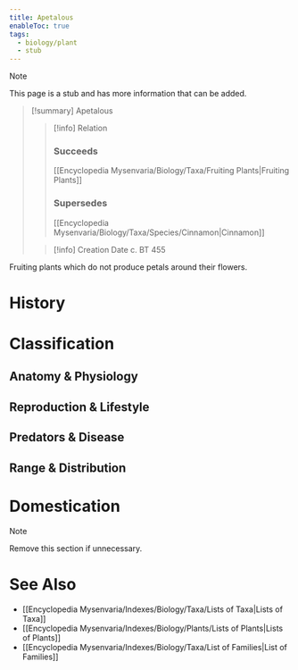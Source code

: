 ```yaml
---
title: Apetalous
enableToc: true
tags:
  - biology/plant
  - stub
---
```


> [!note]
> This page is a stub and has more information that can be added.

> [!summary] Apetalous
> > [!info] Relation
> > ### Succeeds
> > [[Encyclopedia Mysenvaria/Biology/Taxa/Fruiting Plants|Fruiting Plants]]
> > ### Supersedes
> > [[Encyclopedia Mysenvaria/Biology/Taxa/Species/Cinnamon|Cinnamon]]
>
> > [!info] Creation Date
> > c. BT 455

Fruiting plants which do not produce petals around their flowers.
# History

# Classification
## Anatomy & Physiology

## Reproduction & Lifestyle

## Predators & Disease

## Range & Distribution

# Domestication

> [!note]
> Remove this section if unnecessary.
# See Also
- [[Encyclopedia Mysenvaria/Indexes/Biology/Taxa/Lists of Taxa|Lists of Taxa]]
- [[Encyclopedia Mysenvaria/Indexes/Biology/Plants/Lists of Plants|Lists of Plants]]
- [[Encyclopedia Mysenvaria/Indexes/Biology/Taxa/List of Families|List of Families]]